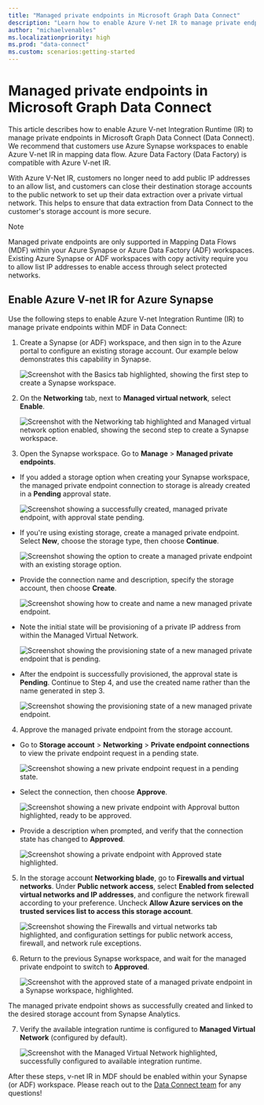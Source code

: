 ```yaml
---
title: "Managed private endpoints in Microsoft Graph Data Connect"
description: "Learn how to enable Azure V-net IR to manage private endpoints in Microsoft Graph Data Connect."
author: "michaelvenables"
ms.localizationpriority: high
ms.prod: "data-connect"
ms.custom: scenarios:getting-started
---
```


# Managed private endpoints in Microsoft Graph Data Connect

This article describes how to enable Azure V-net Integration Runtime (IR) to manage private endpoints in Microsoft Graph Data Connect (Data Connect). We recommend that customers use Azure Synapse workspaces to enable Azure V-net IR in mapping data flow. Azure Data Factory (Data Factory) is compatible with Azure V-net IR. 

With Azure V-Net IR, customers no longer need to add public IP addresses to an allow list, and customers can close their destination storage accounts to the public network to set up their data extraction over a private virtual network. This helps to ensure that data extraction from Data Connect to the customer's storage account is more secure.

> [!NOTE]
> Managed private endpoints are only supported in Mapping Data Flows (MDF) within your Azure Synapse or Azure Data Factory (ADF) workspaces. Existing Azure Synapse or ADF workspaces with copy activity require you to allow list IP addresses to enable access through select protected networks.

## Enable Azure V-net IR for Azure Synapse

Use the following steps to enable Azure V-net Integration Runtime (IR) to manage private endpoints within MDF in Data Connect:

1. Create a Synapse (or ADF) workspace, and then sign in to the Azure portal to configure an existing storage account. Our example below demonstrates this capability in Synapse.

   ![Screenshot with the Basics tab highlighted, showing the first step to create a Synapse workspace.](images/create-synapse-workspace.png)

2. On the **Networking** tab, next to **Managed virtual network**, select **Enable**.

   ![Screenshot with the Networking tab highlighted and Managed virtual network option enabled, showing the second step to create a Synapse workspace.](images/create-synapse-workspace-networking.png)

3. Open the Synapse workspace. Go to **Manage** > **Managed private endpoints**.

- If you added a storage option when creating your Synapse workspace, the managed private endpoint connection to storage is already created in a **Pending** approval state.

   ![Screenshot showing a successfully created, managed private endpoint, with approval state pending.](images/managed-private-endpoint-created-pending-approval-state.png)

- If you're using existing storage, create a managed private endpoint. Select **New**, choose the storage type, then choose **Continue**.

   ![Screenshot showing the option to create a managed private endpoint with an existing storage option.](images/create-managed-private-endpoint-existing-storage.png)

- Provide the connection name and description, specify the storage account, then choose **Create**.

   ![Screenshot showing how to create and name a new managed private endpoint.](images/create-new-managed-private-endpoint.png)

- Note the initial state will be provisioning of a private IP address from within the Managed Virtual Network.

   ![Screenshot showing the provisioning state of a new managed private endpoint that is pending.](images/managed-private-endpoint-provisioning-state.png)

- After the endpoint is successfully provisioned, the approval state is **Pending**. Continue to Step 4, and use the created name rather than the name generated in step 3.

   ![Screenshot showing the provisioning state of a new managed private endpoint.](images/managed-private-endpoint-approval-state-pending.png)

4. Approve the managed private endpoint from the storage account.

- Go to **Storage account** > **Networking** > **Private endpoint connections** to view the private endpoint request in a pending state.

   ![Screenshot showing a new private endpoint request in a pending state.](images/private-endpoint-request-pending-state.png)

- Select the connection, then choose **Approve**.

   ![Screenshot showing a new private endpoint with Approval button highlighted, ready to be approved.](images/private-endpoint-connection-approval-step.png)

- Provide a description when prompted, and verify that the connection state has changed to **Approved**.

   ![Screenshot showing a private endpoint with Approved state highlighted.](images/private-endpoint-connection-approved-status.png)

5. In the storage account **Networking blade**, go to **Firewalls and virtual networks**. Under **Public network access**, select **Enabled from selected virtual networks and IP addresses**, and configure the network firewall according to your preference. Uncheck **Allow Azure services on the trusted services list to access this storage account**.

   ![Screenshot showing the Firewalls and virtual networks tab highlighted, and configuration settings for public network access, firewall, and network rule exceptions.](images/firewalls-and-virtual-networks-configuration-settings.png)

6. Return to the previous Synapse workspace, and wait for the managed private endpoint to switch to **Approved**.

   ![Screenshot with the approved state of a managed private endpoint in a Synapse workspace, highlighted.](images/synapse-workspace-private-endpoint-approved-state.png)

The managed private endpoint shows as successfully created and linked to the desired storage account from Synapse Analytics.

7. Verify the available integration runtime is configured to **Managed Virtual Network** (configured by default).

   ![Screenshot with the Managed Virtual Network highlighted, successfully configured to available integration runtime.](images/integration-runtime-configured-managed-virtual-network.png)

After these steps, v-net IR in MDF should be enabled within your Synapse (or ADF) workspace. Please reach out to the [Data Connect team](mailto:dataconnect@microsoft.com) for any questions!

